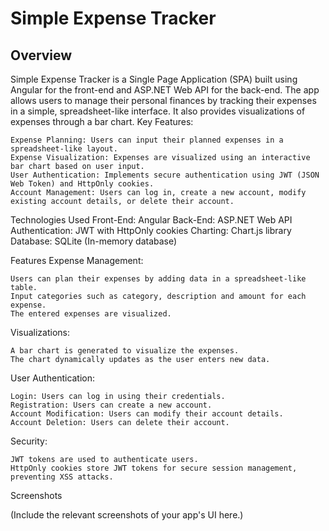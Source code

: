 # Simple Expense Tracker

## Overview

Simple Expense Tracker is a Single Page Application (SPA) built using Angular for the front-end and ASP.NET Web API for the back-end. The app allows users to manage their personal finances by tracking their expenses in a simple, spreadsheet-like interface. It also provides visualizations of expenses through a bar chart.
Key Features:

    Expense Planning: Users can input their planned expenses in a spreadsheet-like layout.
    Expense Visualization: Expenses are visualized using an interactive bar chart based on user input.
    User Authentication: Implements secure authentication using JWT (JSON Web Token) and HttpOnly cookies.
    Account Management: Users can log in, create a new account, modify existing account details, or delete their account.

Technologies Used
    Front-End: Angular
    Back-End: ASP.NET Web API
    Authentication: JWT with HttpOnly cookies
    Charting: Chart.js library
    Database: SQLite (In-memory database)

Features
Expense Management:

    Users can plan their expenses by adding data in a spreadsheet-like table.
    Input categories such as category, description and amount for each expense.
    The entered expenses are visualized.

Visualizations:

    A bar chart is generated to visualize the expenses.
    The chart dynamically updates as the user enters new data.

User Authentication:

    Login: Users can log in using their credentials.
    Registration: Users can create a new account.
    Account Modification: Users can modify their account details.
    Account Deletion: Users can delete their account.

Security:

    JWT tokens are used to authenticate users.
    HttpOnly cookies store JWT tokens for secure session management, preventing XSS attacks.

Screenshots

(Include the relevant screenshots of your app's UI here.)

